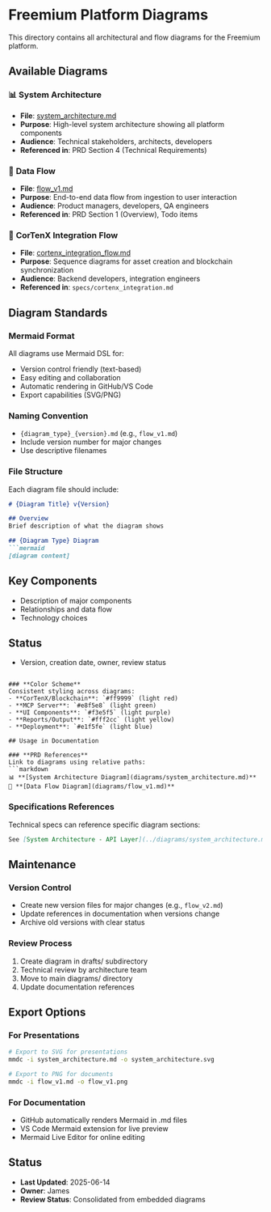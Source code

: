 # Freemium Platform Diagrams

This directory contains all architectural and flow diagrams for the Freemium platform.

## Available Diagrams

### 📊 **System Architecture**
- **File**: [system_architecture.md](./system_architecture.md)
- **Purpose**: High-level system architecture showing all platform components
- **Audience**: Technical stakeholders, architects, developers
- **Referenced in**: PRD Section 4 (Technical Requirements)

### 🔄 **Data Flow**  
- **File**: [flow_v1.md](./flow_v1.md)
- **Purpose**: End-to-end data flow from ingestion to user interaction
- **Audience**: Product managers, developers, QA engineers
- **Referenced in**: PRD Section 1 (Overview), Todo items

### 🔗 **CorTenX Integration Flow**
- **File**: [cortenx_integration_flow.md](./cortenx_integration_flow.md)
- **Purpose**: Sequence diagrams for asset creation and blockchain synchronization
- **Audience**: Backend developers, integration engineers
- **Referenced in**: `specs/cortenx_integration.md`

## Diagram Standards

### **Mermaid Format**
All diagrams use Mermaid DSL for:
- Version control friendly (text-based)
- Easy editing and collaboration
- Automatic rendering in GitHub/VS Code
- Export capabilities (SVG/PNG)

### **Naming Convention**
- `{diagram_type}_{version}.md` (e.g., `flow_v1.md`)
- Include version number for major changes
- Use descriptive filenames

### **File Structure**
Each diagram file should include:
```markdown
# {Diagram Title} v{Version}

## Overview
Brief description of what the diagram shows

## {Diagram Type} Diagram
```mermaid
[diagram content]
```

## Key Components
- Description of major components
- Relationships and data flow
- Technology choices

## Status
- Version, creation date, owner, review status
```

### **Color Scheme**
Consistent styling across diagrams:
- **CorTenX/Blockchain**: `#ff9999` (light red)
- **MCP Server**: `#e8f5e8` (light green) 
- **UI Components**: `#f3e5f5` (light purple)
- **Reports/Output**: `#fff2cc` (light yellow)
- **Deployment**: `#e1f5fe` (light blue)

## Usage in Documentation

### **PRD References**
Link to diagrams using relative paths:
```markdown
📊 **[System Architecture Diagram](diagrams/system_architecture.md)**
🔄 **[Data Flow Diagram](diagrams/flow_v1.md)**
```

### **Specifications References**
Technical specs can reference specific diagram sections:
```markdown
See [System Architecture - API Layer](../diagrams/system_architecture.md#api-layer)
```

## Maintenance

### **Version Control**
- Create new version files for major changes (e.g., `flow_v2.md`)
- Update references in documentation when versions change
- Archive old versions with clear status

### **Review Process**
1. Create diagram in drafts/ subdirectory
2. Technical review by architecture team
3. Move to main diagrams/ directory
4. Update documentation references

## Export Options

### **For Presentations**
```bash
# Export to SVG for presentations
mmdc -i system_architecture.md -o system_architecture.svg

# Export to PNG for documents  
mmdc -i flow_v1.md -o flow_v1.png
```

### **For Documentation**
- GitHub automatically renders Mermaid in .md files
- VS Code Mermaid extension for live preview
- Mermaid Live Editor for online editing

## Status
- **Last Updated**: 2025-06-14
- **Owner**: James  
- **Review Status**: Consolidated from embedded diagrams 